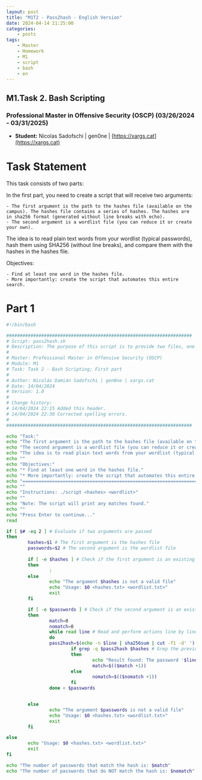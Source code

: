 ```yaml
---
layout: post
title: "M1T2 - Pass2hash - English Version"
date: 2024-04-14 21:25:00 
categories:
    - posts
tags:
    - Master
    - Homework
    - M1
    - script
    - bash
    - en
---
```


## M1.Task 2. Bash Scripting 

### Professional Master in Offensive Security (OSCP) (03/26/2024 - 03/31/2025)

- **Student:** Nicolas Sadofschi | gen0ne | [https://xargs.cat](https://xargs.cat)

# Task Statement

This task consists of two parts:

In the first part, you need to create a script that will receive two arguments:

    - The first argument is the path to the hashes file (available on the campus). The hashes file contains a series of hashes. The hashes are in sha256 format (generated without line breaks with echo).
    - The second argument is a wordlist file (you can reduce it or create your own).

The idea is to read plain text words from your wordlist (typical passwords), hash them using SHA256 (without line breaks), and compare them with the hashes in the hashes file.

Objectives: 

    - Find at least one word in the hashes file.
    - More importantly: create the script that automates this entire search.

# Part 1 
```bash
#!/bin/bash

#####################################################################
# Script: pass2hash.sh
# Description: The purpose of this script is to provide two files, one of hashes and another of passwords, in order to search for matches between the provided passwords and hashes.
#
# Master: Professional Master in Offensive Security (OSCP)
# Module: M1
# Task: Task 2 - Bash Scripting; First part
#
# Author: Nicolás Damián Sadofschi | gen0ne | xargs.cat
# Date: 14/04/2024
# Version: 1.0
#
# Change history:
# 14/04/2024 22:15 Added this header.
# 14/04/2024 22:30 Corrected spelling errors.
#
#####################################################################

echo "Task:"
echo "The first argument is the path to the hashes file (available on the campus). The hashes file contains a series of hashes. The hashes are in sha256 format (generated without line breaks with echo)."
echo "The second argument is a wordlist file (you can reduce it or create your own)."
echo "The idea is to read plain text words from your wordlist (typical passwords), hash them using SHA256 (without line breaks), and compare them with the words in the hashes file."
echo ""
echo "Objectives:"
echo "* Find at least one word in the hashes file."
echo "* More importantly: create the script that automates this entire search."
echo "======================================================================"
echo ""
echo "Instructions: ./script <hashes> <wordlist>"
echo ""
echo "Note: The script will print any matches found."
echo ""
echo "Press Enter to continue..."
read

if [ $# -eq 2 ] # Evaluate if two arguments are passed
then
        hashes=$1 # The first argument is the hashes file
        passwords=$2 # The second argument is the wordlist file
        
        if [ -e $hashes ] # Check if the first argument is an existing file
        then
                :
        else
                echo "The argument $hashes is not a valid file"
                echo "Usage: $0 <hashes.txt> <wordlist.txt>"
                exit
        fi

        if [ -e $passwords ] # Check if the second argument is an existing file
        then
                match=0
                nomatch=0
                while read line # Read and perform actions line by line.
                do
                pass2hash=$(echo -n $line | sha256sum | cut -f1 -d' ') # For each line, calculate the SHA256 hash, clean the output, and assign it to a variable for comparison.
                        if grep -q $pass2hash $hashes # Grep the previous variable, if exists, print the result.
                        then
                                echo "Result found: The password '$line' whose hash is $pass2hash is present in $1"
                                match=$(($match +1))
                        else
                                nomatch=$(($nomatch +1))
                        fi
                done < $passwords


        else
                echo "The argument $passwords is not a valid file"
                echo "Usage: $0 <hashes.txt> <wordlist.txt>"
                exit
        fi

else
        echo "Usage: $0 <hashes.txt> <wordlist.txt>"
        exit
fi

echo "The number of passwords that match the hash is: $match"
echo "The number of passwords that do NOT match the hash is: $nomatch"
```